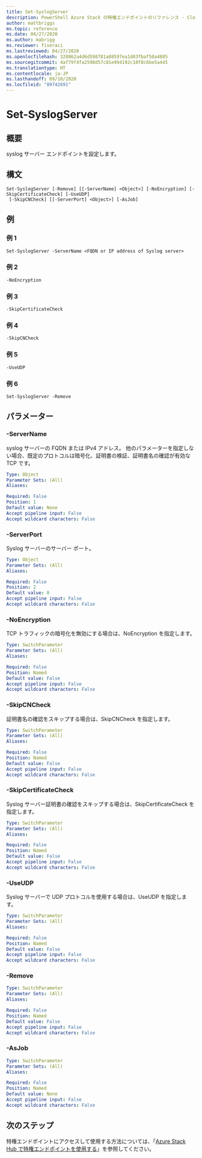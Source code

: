 ```yaml
---
title: Set-SyslogServer
description: PowerShell Azure Stack の特権エンドポイントのリファレンス - Close-PrivilegedEndpoint
author: mattbriggs
ms.topic: reference
ms.date: 04/27/2020
ms.author: mabrigg
ms.reviewer: fiseraci
ms.lastreviewed: 04/27/2020
ms.openlocfilehash: 328862a4d6d598781a88597ea1d03fbaf50a4885
ms.sourcegitcommit: 4af79f4fa2598d57c81e994192c10f8c6be5a445
ms.translationtype: HT
ms.contentlocale: ja-JP
ms.lasthandoff: 09/10/2020
ms.locfileid: "89742691"
---
```

# <a name="set-syslogserver"></a>Set-SyslogServer

## <a name="synopsis"></a>概要
syslog サーバー エンドポイントを設定します。

## <a name="syntax"></a>構文

```
Set-SyslogServer [-Remove] [[-ServerName] <Object>] [-NoEncryption] [-SkipCertificateCheck] [-UseUDP]
 [-SkipCNCheck] [[-ServerPort] <Object>] [-AsJob]
```


## <a name="examples"></a>例

### <a name="example-1"></a>例 1

```
Set-SyslogServer -ServerName <FQDN or IP address of Syslog server>
```

### <a name="example-2"></a>例 2
```
-NoEncryption
```

### <a name="example-3"></a>例 3
```
-SkipCertificateCheck
```

### <a name="example-4"></a>例 4
```
-SkipCNCheck
```

### <a name="example-5"></a>例 5
```
-UseUDP
```

### <a name="example-6"></a>例 6
```
Set-SyslogServer -Remove
```

## <a name="parameters"></a>パラメーター

### <a name="-servername"></a>-ServerName
syslog サーバーの FQDN または IPv4 アドレス。
他のパラメーターを指定しない場合、既定のプロトコルは暗号化、証明書の検証、証明書名の確認が有効な TCP です。

```yaml
Type: Object
Parameter Sets: (All)
Aliases:

Required: False
Position: 1
Default value: None
Accept pipeline input: False
Accept wildcard characters: False
```

### <a name="-serverport"></a>-ServerPort
Syslog サーバーのサーバー ポート。

```yaml
Type: Object
Parameter Sets: (All)
Aliases:

Required: False
Position: 2
Default value: 0
Accept pipeline input: False
Accept wildcard characters: False
```

### <a name="-noencryption"></a>-NoEncryption
TCP トラフィックの暗号化を無効にする場合は、NoEncryption を指定します。

```yaml
Type: SwitchParameter
Parameter Sets: (All)
Aliases:

Required: False
Position: Named
Default value: False
Accept pipeline input: False
Accept wildcard characters: False
```

### <a name="-skipcncheck"></a>-SkipCNCheck
証明書名の確認をスキップする場合は、SkipCNCheck を指定します。

```yaml
Type: SwitchParameter
Parameter Sets: (All)
Aliases:

Required: False
Position: Named
Default value: False
Accept pipeline input: False
Accept wildcard characters: False
```

### <a name="-skipcertificatecheck"></a>-SkipCertificateCheck
Syslog サーバー証明書の確認をスキップする場合は、SkipCertificateCheck を指定します。

```yaml
Type: SwitchParameter
Parameter Sets: (All)
Aliases:

Required: False
Position: Named
Default value: False
Accept pipeline input: False
Accept wildcard characters: False
```

### <a name="-useudp"></a>-UseUDP
Syslog サーバーで UDP プロトコルを使用する場合は、UseUDP を指定します。

```yaml
Type: SwitchParameter
Parameter Sets: (All)
Aliases:

Required: False
Position: Named
Default value: False
Accept pipeline input: False
Accept wildcard characters: False
```

### <a name="-remove"></a>-Remove
 

```yaml
Type: SwitchParameter
Parameter Sets: (All)
Aliases:

Required: False
Position: Named
Default value: False
Accept pipeline input: False
Accept wildcard characters: False
```

### <a name="-asjob"></a>-AsJob


```yaml
Type: SwitchParameter
Parameter Sets: (All)
Aliases:

Required: False
Position: Named
Default value: None
Accept pipeline input: False
Accept wildcard characters: False
```

## <a name="next-steps"></a>次のステップ

特権エンドポイントにアクセスして使用する方法については、「[Azure Stack Hub で特権エンドポイントを使用する](../../operator/azure-stack-privileged-endpoint.md)」を参照してください。
